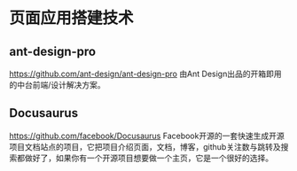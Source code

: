 # 页面应用搭建技术

## ant-design-pro

https://github.com/ant-design/ant-design-pro 
由Ant Design出品的开箱即用的中台前端/设计解决方案。

## Docusaurus

https://github.com/facebook/Docusaurus
Facebook开源的一套快速生成开源项目文档站点的项目，它把项目介绍页面，文档，博客，github关注数与跳转及搜索都做好了，如果你有一个开源项目想要做一个主页，它是一个很好的选择。
